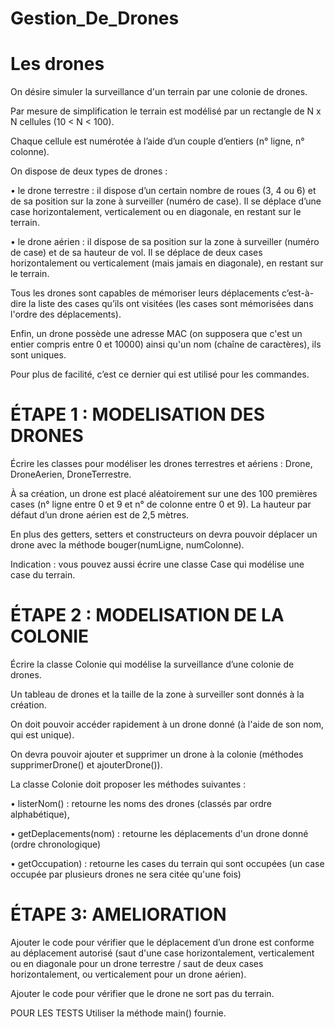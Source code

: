 # Gestion_De_Drones

# Les drones
On désire simuler la surveillance d'un terrain par une colonie de drones.

Par mesure de simplification le terrain est modélisé par un rectangle de N x N cellules (10 < N < 100).

Chaque cellule est numérotée à l’aide d’un couple d’entiers (n° ligne, n° colonne).

On dispose de deux types de drones :

• le drone terrestre : il dispose d’un certain nombre de roues (3, 4 ou 6) et de sa position sur la zone à surveiller (numéro de case). Il se déplace d’une case horizontalement, verticalement ou en diagonale, en restant sur le terrain.

• le drone aérien : il dispose de sa position sur la zone à surveiller (numéro de case) et de sa hauteur de vol. Il se déplace de deux cases horizontalement ou verticalement (mais jamais en diagonale), en restant sur le terrain.

Tous les drones sont capables de mémoriser leurs déplacements c’est-à-dire la liste des cases qu’ils ont visitées (les cases sont mémorisées dans l'ordre des déplacements).

Enfin, un drone possède une adresse MAC (on supposera que c'est un entier compris entre 0 et 10000) ainsi qu'un nom (chaîne de caractères), ils sont uniques.

Pour plus de facilité, c’est ce dernier qui est utilisé pour les commandes.

# ÉTAPE 1 : MODELISATION DES DRONES
Écrire les classes pour modéliser les drones terrestres et aériens : Drone, DroneAerien, DroneTerrestre.

À sa création, un drone est placé aléatoirement sur une des 100 premières cases (n° ligne entre 0 et 9 et n° de colonne entre 0 et 9).
La hauteur par défaut d’un drone aérien est de 2,5 mètres.

En plus des getters, setters et constructeurs on devra pouvoir déplacer un drone avec la méthode bouger(numLigne, numColonne).

Indication : vous pouvez aussi écrire une classe Case qui modélise une case du terrain.

# ÉTAPE 2 : MODELISATION DE LA COLONIE
Écrire la classe Colonie qui modélise la surveillance d’une colonie de drones.

Un tableau de drones et la taille de la zone à surveiller sont donnés à la création.

On doit pouvoir accéder rapidement à un drone donné (à l'aide de son nom, qui est unique).

On devra pouvoir ajouter et supprimer un drone à la colonie (méthodes supprimerDrone() et ajouterDrone()).

La classe Colonie doit proposer les méthodes suivantes :

• listerNom() : retourne les noms des drones (classés par ordre alphabétique),

• getDeplacements(nom) : retourne les déplacements d'un drone donné (ordre chronologique)

• getOccupation) : retourne les cases du terrain qui sont occupées (un case occupée par plusieurs drones ne sera citée qu'une fois)

# ÉTAPE 3: AMELIORATION
Ajouter le code pour vérifier que le déplacement d’un drone est conforme au déplacement autorisé (saut d'une case horizontalement, verticalement ou en diagonale pour un drone terrestre / saut de deux cases horizontalement, ou verticalement pour un drone aérien).

Ajouter le code pour vérifier que le drone ne sort pas du terrain.

POUR LES TESTS Utiliser la méthode main() fournie.
